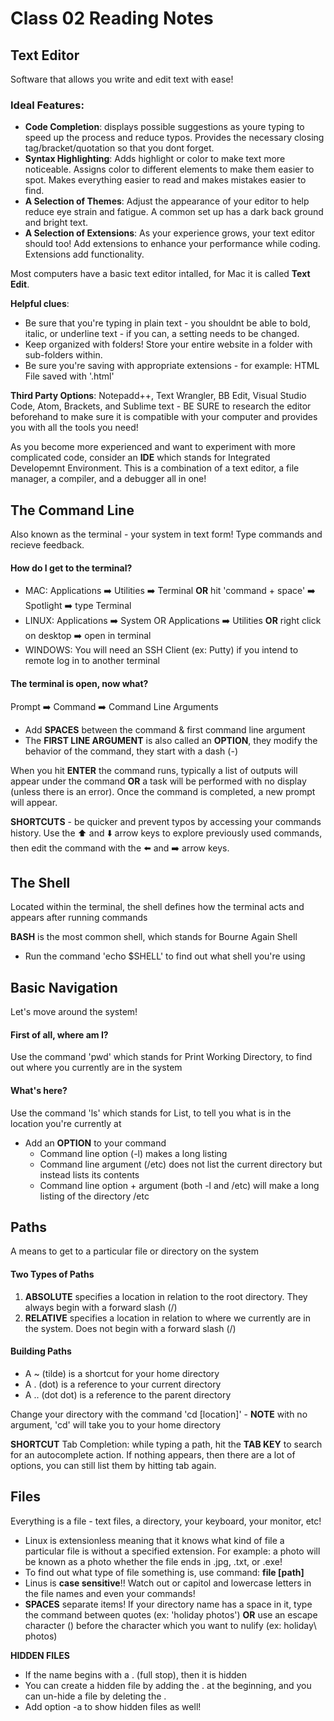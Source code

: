# Class 02 Reading Notes

## Text Editor 
Software that allows you write and edit text with ease!

### Ideal Features:
- **Code Completion**: displays possible suggestions as youre typing to speed up the process and reduce typos. Provides the necessary closing tag/bracket/quotation so that you dont forget. 
- **Syntax Highlighting**: Adds highlight or color to make text more noticeable. Assigns color to different elements to make them easier to spot. Makes everything easier to read and makes mistakes easier to find.
- **A Selection of Themes**: Adjust the appearance of your editor to help reduce eye strain and fatigue. A common set up has a dark back ground and bright text.
- **A Selection of Extensions**: As your experience grows, your text editor should too! Add extensions to enhance your performance while coding. Extensions add functionality. 

Most computers have a basic text editor intalled, for Mac it is called **Text Edit**. 

**Helpful clues**: 
- Be sure that you're typing in plain text - you shouldnt be able to bold, italic, or underline text - if you can, a setting needs to be changed. 
- Keep organized with folders! Store your entire website in a folder with sub-folders within. 
- Be sure you're saving with appropriate extensions - for example: HTML File saved with '.html'

**Third Party Options**: Notepadd++, Text Wrangler, BB Edit, Visual Studio Code, Atom, Brackets, and Sublime text - BE SURE to research the editor beforehand to make sure it is compatible with your computer and provides you with all the tools you need! 

As you become more experienced and want to experiment with more complicated code, consider an **IDE** which stands for Integrated Developemnt Environment. This is a combination of a text editor, a file manager, a compiler, and a debugger all in one!

## The Command Line 
Also known as the terminal - your system in text form! Type commands and recieve feedback.

#### How do I get to the terminal?
- MAC: Applications ➡️ Utilities ➡️ Terminal **OR** hit 'command + space' ➡️ Spotlight ➡️ type Terminal 
- LINUX: Applications ➡️ System OR Applications ➡️ Utilities **OR** right click on desktop ➡️ open in terminal 
- WINDOWS: You will need an SSH Client (ex: Putty) if you intend to remote log in to another terminal 


#### The terminal is open, now what?
Prompt ➡️ Command ➡️ Command Line Arguments 

- Add **SPACES** between the command & first command line argument 
- The **FIRST LINE ARGUMENT** is also called an **OPTION**, they modify the behavior of the command, they start with a dash (-)

When you hit **ENTER** the command runs, typically a list of outputs will appear under the command **OR** a task will be performed with no display (unless there is an error). Once the command is completed, a new prompt will appear.

**SHORTCUTS** - be quicker and prevent typos by accessing your commands history. Use the ⬆️ and ⬇️ arrow keys to explore previously used commands, then edit the command with the ⬅️ and ➡️ arrow keys. 

## The Shell 
Located within the terminal, the shell defines how the terminal acts and appears after running commands 

**BASH** is the most common shell, which stands for Bourne Again Shell 

- Run the command 'echo $SHELL' to find out what shell you're using 

## Basic Navigation 
Let's move around the system!

#### First of all, where am I?
Use the command 'pwd' which stands for Print Working Directory, to find out where you currently are in the system

#### What's here?
Use the command 'ls' which stands for List, to tell you what is in the location you're currently at
- Add an **OPTION** to your command 
  -   Command line option (-l) makes a long listing 
  -   Command line argument (/etc) does not list the current directory but instead lists its contents
  -   Command line option + argument (both -l and /etc) will make a long listing of the directory /etc

## Paths 
A means to get to a particular file or directory on the system 

#### Two Types of Paths
1. **ABSOLUTE** specifies a location in relation to the root directory. They always begin with a forward slash (/)
2. **RELATIVE** specifies a location in relation to where we currently are in the system. Does not begin with a forward slash (/)

#### Building Paths 
- A ~ (tilde) is a shortcut for your home directory 
- A . (dot) is a reference to your current directory 
- A .. (dot dot) is a reference to the parent directory 

Change your directory with the command 'cd [location]' - **NOTE** with no argument, 'cd' will take you to your home directory 

**SHORTCUT** Tab Completion: while typing a path, hit the **TAB KEY** to search for an autocomplete action. If nothing appears, then there are a lot of options, you can still list them by hitting tab again. 

## Files 
Everything is a file - text files, a directory, your keyboard, your monitor, etc!

- Linux is extensionless meaning that it knows what kind of file a particular file is without a specified extension. For example: a photo will be known as a photo whether the file ends in .jpg, .txt, or .exe! 
- To find out what type of file something is, use command: **file [path]**
- Linus is **case sensitive**!! Watch out or capitol and lowercase letters in the file names and even your commands!
- **SPACES** separate items! If your directory name has a space in it, type the command between quotes (ex: 'holiday photos') **OR** use an escape character (\) before the character which you want to nulify (ex: holiday\ photos)

**HIDDEN FILES**
- If the name begins with a . (full stop), then it is hidden
- You can create a hidden file by adding the . at the beginning, and you can un-hide a file by deleting the . 
- Add option -a to show hidden files as well! 
